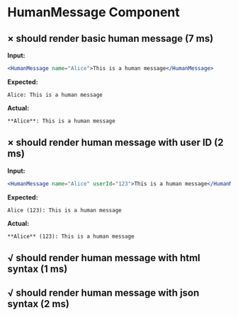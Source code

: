 # HumanMessage Component

## × should render basic human message (7 ms)
**Input:**
```jsx
<HumanMessage name="Alice">This is a human message</HumanMessage>
```

**Expected:**
```
Alice: This is a human message
```

**Actual:**
```
**Alice**: This is a human message
```

## × should render human message with user ID (2 ms)
**Input:**
```jsx
<HumanMessage name="Alice" userId="123">This is a human message</HumanMessage>
```

**Expected:**
```
Alice (123): This is a human message
```

**Actual:**
```
**Alice** (123): This is a human message
```

## √ should render human message with html syntax (1 ms)
## √ should render human message with json syntax (2 ms)
